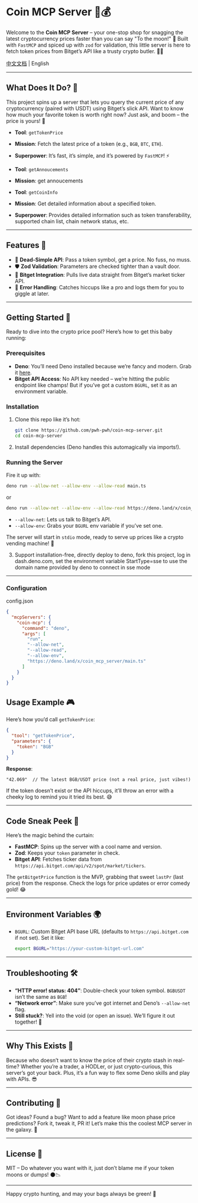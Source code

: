 # Coin MCP Server 🚀💰

Welcome to the **Coin MCP Server** – your one-stop shop for snagging the latest cryptocurrency prices faster than you can say "To the moon!" 🌙 Built with `FastMCP` and spiced up with `zod` for validation, this little server is here to fetch token prices from Bitget’s API like a trusty crypto butler. 🧑‍💼

[中文文档](README-cn.md) | English

---

## What Does It Do? 🤔

This project spins up a server that lets you query the current price of any cryptocurrency (paired with USDT) using Bitget’s slick API. Want to know how much your favorite token is worth right now? Just ask, and boom – the price is yours! 💸

- **Tool**: `getTokenPrice`
- **Mission**: Fetch the latest price of a token (e.g., `BGB`, `BTC`, `ETH`).
- **Superpower**: It’s fast, it’s simple, and it’s powered by `FastMCP`! ⚡

- **Tool**: `getAnnoucements`
- **Mission**: get annoucements

- **Tool**: `getCoinInfo`
- **Mission**: Get detailed information about a specified token.
- **Superpower**: Provides detailed information such as token transferability, supported chain list, chain network status, etc.

---

## Features 🌟

- 🎯 **Dead-Simple API**: Pass a token symbol, get a price. No fuss, no muss.
- 🛡️ **Zod Validation**: Parameters are checked tighter than a vault door.
- 📡 **Bitget Integration**: Pulls live data straight from Bitget’s market ticker API.
- 🧠 **Error Handling**: Catches hiccups like a pro and logs them for you to giggle at later.

---

## Getting Started 🏁

Ready to dive into the crypto price pool? Here’s how to get this baby running:

### Prerequisites
- **Deno**: You’ll need Deno installed because we’re fancy and modern. Grab it [here](https://deno.land/).
- **Bitget API Access**: No API key needed – we’re hitting the public endpoint like champs! But if you’ve got a custom `BGURL`, set it as an environment variable.

### Installation
1. Clone this repo like it’s hot:
   ```bash
   git clone https://github.com/pwh-pwh/coin-mcp-server.git
   cd coin-mcp-server
   ```
2. Install dependencies (Deno handles this automagically via imports!).

### Running the Server
Fire it up with:
```bash
deno run --allow-net --allow-env --allow-read main.ts
```

or
```bash
deno run --allow-net --allow-env --allow-read https://deno.land/x/coin_mcp_server/main.ts
```

- `--allow-net`: Lets us talk to Bitget’s API.
- `--allow-env`: Grabs your `BGURL` env variable if you’ve set one.

The server will start in `stdio` mode, ready to serve up prices like a crypto vending machine! 🍔

3. Support installation-free, directly deploy to deno, fork this project, log in dash.deno.com, set the environment variable StartType=sse to use the domain name provided by deno to connect in sse mode

---

### Configuration

config.json
```json
{
  "mcpServers": {
    "coin-mcp": {
      "command": "deno",
      "args": [
        "run",
        "--allow-net",
        "--allow-read",
        "--allow-env",
        "https://deno.land/x/coin_mcp_server/main.ts"
      ]
    }
  }
}
```

## Usage Example 🎮

Here’s how you’d call `getTokenPrice`:
```json
{
  "tool": "getTokenPrice",
  "parameters": {
    "token": "BGB"
  }
}
```

**Response**:
```
"42.069"  // The latest BGB/USDT price (not a real price, just vibes!)
```

If the token doesn’t exist or the API hiccups, it’ll throw an error with a cheeky log to remind you it tried its best. 😅

---

## Code Sneak Peek 👀

Here’s the magic behind the curtain:
- **FastMCP**: Spins up the server with a cool name and version.
- **Zod**: Keeps your `token` parameter in check.
- **Bitget API**: Fetches ticker data from `https://api.bitget.com/api/v2/spot/market/tickers`.

The `getBitgetPrice` function is the MVP, grabbing that sweet `lastPr` (last price) from the response. Check the logs for price updates or error comedy gold! 😂

---

## Environment Variables 🌍

- `BGURL`: Custom Bitget API base URL (defaults to `https://api.bitget.com` if not set). Set it like:
  ```bash
  export BGURL="https://your-custom-bitget-url.com"
  ```

---

## Troubleshooting 🛠️

- **“HTTP error! status: 404”**: Double-check your token symbol. `BGBUSDT` isn’t the same as `BGB`!
- **“Network error”**: Make sure you’ve got internet and Deno’s `--allow-net` flag.
- **Still stuck?**: Yell into the void (or open an issue). We’ll figure it out together! 🙌

---

## Why This Exists 🎉

Because who doesn’t want to know the price of their crypto stash in real-time? Whether you’re a trader, a HODLer, or just crypto-curious, this server’s got your back. Plus, it’s a fun way to flex some Deno skills and play with APIs. 😎

---

## Contributing 🤝

Got ideas? Found a bug? Want to add a feature like moon phase price predictions? Fork it, tweak it, PR it! Let’s make this the coolest MCP server in the galaxy. 🌌

---

## License 📜

MIT – Do whatever you want with it, just don’t blame me if your token moons or dumps! 🌑📉

---

Happy crypto hunting, and may your bags always be green! 💚
